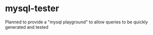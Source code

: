 # mysql-tester
Planned to provide a "mysql playground" to allow queries to be quickly generated and tested
